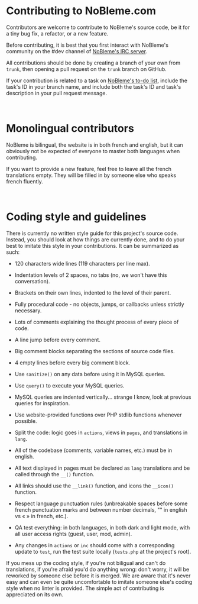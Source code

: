 Contributing to NoBleme.com
===

Contributors are welcome to contribute to NoBleme's source code, be it for a tiny bug fix, a refactor, or a new feature.

Before contributing, it is best that you first interact with NoBleme's community on the #dev channel of [NoBleme's IRC server](https://nobleme.com/pages/social/irc).

All contributions should be done by creating a branch of your own from `trunk`, then opening a pull request on the `trunk` branch on GitHub.

If your contribution is related to a task on [NoBleme's to-do list](https://nobleme.com/pages/tasks/list), include the task's ID in your branch name, and include both the task's ID and task's description in your pull request message.

 

Monolingual contributors
===

NoBleme is bilingual, the website is in both french and english, but it can obviously not be expected of everyone to master both languages when contributing.

If you want to provide a new feature, feel free to leave all the french translations empty. They will be filled in by someone else who speaks french fluently.

 

Coding style and guidelines
===

There is currently no written style guide for this project's source code. Instead, you should look at how things are currently done, and to do your best to imitate this style in your contributions. It can be summarized as such:

* 120 characters wide lines (119 characters per line max).

* Indentation levels of 2 spaces, no tabs (no, we won't have this conversation).

* Brackets on their own lines, indented to the level of their parent.

* Fully procedural code - no objects, jumps, or callbacks unless strictly necessary.

* Lots of comments explaining the thought process of every piece of code.

* A line jump before every comment.

* Big comment blocks separating the sections of source code files.

* 4 empty lines before every big comment block.

* Use `sanitize()` on any data before using it in MySQL queries.

* Use `query()` to execute your MySQL queries.

* MySQL queries are indented vertically... strange I know, look at previous queries for inspiration.

* Use website-provided functions over PHP stdlib functions whenever possible.

* Split the code: logic goes in `actions`, views in `pages`, and translations in `lang`.

* All of the codebase (comments, variable names, etc.) must be in english.

* All text displayed in pages must be declared as `lang` translations and be called through the `__()` function.

* All links should use the `__link()` function, and icons the `__icon()` function.

* Respect language punctuation rules (unbreakable spaces before some french punctuation marks and between number decimals, "" in english vs « » in french, etc.).

* QA test everything: in both languages, in both dark and light mode, with all user access rights (guest, user, mod, admin).

* Any changes in `actions` or `inc` should come with a corresponding update to `test`, run the test suite locally (`tests.php` at the project's root).

If you mess up the coding style, if you're not biligual and can't do translations, if you're afraid you'd do anything wrong: don't worry, it will be reworked by someone else before it is merged. We are aware that it's never easy and can even be quite uncomfortable to imitate someone else's coding style when no linter is provided. The simple act of contributing is appreciated on its own.